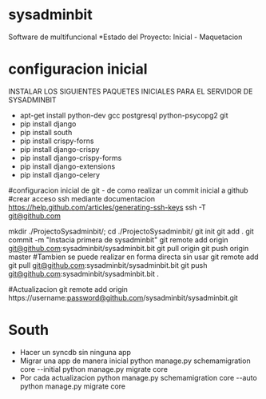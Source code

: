 sysadminbit
===========

Software de multifuncional
*Estado del Proyecto: Inicial - Maquetacion

configuracion inicial
=====================

INSTALAR LOS SIGUIENTES PAQUETES INICIALES PARA EL SERVIDOR DE SYSADMINBIT

* apt-get install python-dev gcc  postgresql python-psycopg2 git
* pip install django
* pip install south
* pip install crispy-forns
* pip install django-crispy
* pip install django-crispy-forms
* pip install django-extensions
* pip install django-celery

#configuracion inicial de git - de como realizar un commit inicial a github
#crear acceso ssh mediante documentacion https://help.github.com/articles/generating-ssh-keys
ssh -T git@github.com

mkdir ./ProjectoSysadminbit/; cd ./ProjectoSysadminbit/
git init
git add .
git commit -m "Instacia primera de sysadminbit"
git remote add origin git@github.com:sysadminbit/sysadminbit.bit
git pull origin
git push origin master
#Tambien se puede realizar en forma directa sin usar git remote add
git pull git@github.com:sysadminbit/sysadminbit.bit
git push git@github.com:sysadminbit/sysadminbit.bit
.

#Actualizacion
git remote add origin https://username:password@github.com/sysadminbit/sysadminbit.git


South
======
* Hacer un syncdb sin ninguna app
* Migrar una app de manera inicial
python manage.py schemamigration core --initial
python manage.py migrate core
* Por cada actualizacion
python manage.py schemamigration core --auto
python manage.py migrate core


